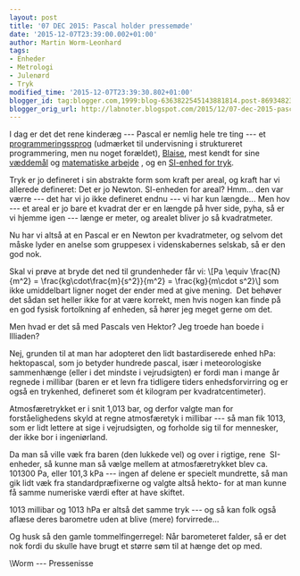 ```yaml
---
layout: post
title: '07 DEC 2015: Pascal holder pressemøde'
date: '2015-12-07T23:39:00.002+01:00'
author: Martin Worm-Leonhard
tags:
- Enheder
- Metrologi
- Julenørd
- Tryk
modified_time: '2015-12-07T23:39:30.802+01:00'
blogger_id: tag:blogger.com,1999:blog-6363822545143881814.post-8693482383520195732
blogger_orig_url: http://labnoter.blogspot.com/2015/12/07-dec-2015-pascal-holder-pressemde.html
---
```


I dag er det det rene kinderæg --- Pascal er nemlig hele tre ting --- et
[programmeringssprog](https://en.wikipedia.org/wiki/Pascal_(programming_language)) (udmærket
til undervisning i struktureret programmering, men nu noget forældet),
[Blaise](https://en.wikipedia.org/wiki/Blaise_Pascal), mest kendt for
sine [væddemål](https://en.wikipedia.org/wiki/Pascal%27s_Wager) og
[matematiske
arbejde](https://en.wikipedia.org/wiki/Pascal%27s_calculator) , og en
[SI-enhed for tryk](https://en.wikipedia.org/wiki/Pascal_(unit)).

Tryk er jo defineret i sin abstrakte form som kraft per areal, og kraft
har vi allerede defineret: Det er jo Newton. SI-enheden for areal?
Hmm... den var værre --- det har vi jo ikke defineret endnu --- vi har kun
længde... Men hov --- et areal er jo bare et kvadrat der er en længde på
hver side, pyha, så er vi hjemme igen --- længe er meter, og arealet
bliver jo så kvadratmeter.

Nu har vi altså at en Pascal er en Newton per kvadratmeter, og selvom
det måske lyder en anelse som gruppesex i videnskabernes selskab, så er
den god nok. 

Skal vi prøve at bryde det ned til grundenheder får vi:
\\[Pa \equiv \frac{N}{m^2} = \frac{kg\cdot\frac{m}{s^2}}{m^2} = \frac{kg}{m\cdot s^2}\\] som ikke umiddelbart ligner noget der ender
med at give mening.  Det behøver det sådan set heller ikke for at være
korrekt, men hvis nogen kan finde på en god fysisk fortolkning af
enheden, så hører jeg meget gerne om det.

Men hvad er det så med Pascals ven Hektor? Jeg troede han boede i
Illiaden? 

Nej, grunden til at man har adopteret den lidt bastardiserede
enhed hPa: hektopascal, som jo betyder hundrede pascal, især i
meteorologiske sammenhænge (eller i det mindste i vejrudsigten) er fordi
man i mange år regnede i millibar (baren er et levn fra tidligere
tiders enhedsforvirring og er også en trykenhed, defineret som ét
kilogram per kvadratcentimeter).

Atmosfæretrykket er i snit 1,013 bar, og derfor valgte man for
forståelighedens skyld at regne atmosfæretyk i millibar --- så man fik
1013, som er lidt lettere at sige i vejrudsigten, og forholde sig til
for mennesker, der ikke bor i ingeniørland.

Da man så ville væk fra baren (den lukkede vel) og over i rigtige, rene
 SI-enheder, så kunne man så vælge mellem at atmosfæretrykket blev ca.
101300 Pa, eller 101,3 kPa --- ingen af delene er specielt mundrette, så
man gik lidt væk fra standardpræfixerne og valgte altså hekto- for at
man kunne få samme numeriske værdi efter at have skiftet.

1013 millibar og 1013 hPa er altså det samme tryk --- og så kan folk også
aflæse deres barometre uden at blive (mere) forvirrede...

Og husk så den gamle tommelfingerregel: Når barometeret falder, så er
det nok fordi du skulle have brugt et større søm til at hænge det op
med.

\\Worm --- Pressenisse
